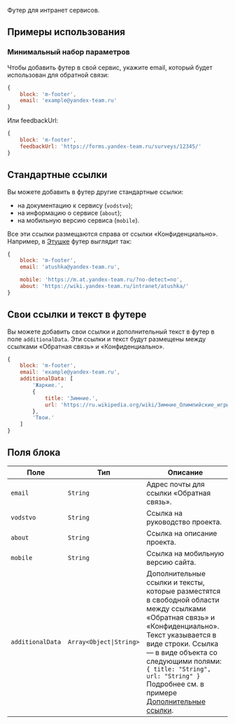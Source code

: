 Футер для интранет сервисов.

## Примеры использования

### Минимальный набор параметров

Чтобы добавить футер в свой сервис, укажите email, который будет использован для обратной связи:

```js
{
    block: 'm-footer',
    email: 'example@yandex-team.ru'
}
```

Или feedbackUrl:

```js
{
    block: 'm-footer',
    feedbackUrl: 'https://forms.yandex-team.ru/surveys/12345/'
}
```

## Стандартные ссылки

Вы можете добавить в футер другие стандартные ссылки:
* на документацию к сервису (`vodstvo`);
* на информацию о сервисе (`about`);
* на мобильную версию сервиса (`mobile`).

Все эти ссылки размещаются справа от ссылки «Конфиденциально». Например, в [Этушке](https://my.at.yandex-team.ru) футер выглядит так:

```js
{
    block: 'm-footer',
    email: 'atushka@yandex-team.ru',

    mobile: 'https://m.at.yandex-team.ru/?no-detect=no',
    about: 'https://wiki.yandex-team.ru/intranet/atushka/'
}
```

## Свои ссылки и текст в футере

Вы можете добавить свои ссылки и дополнительный текст в футер в поле `additionalData`. Эти ссылки и текст будут размещены между ссылками «Обратная связь» и «Конфиденциально».

```js
{
    block: 'm-footer',
    email: 'example@yandex-team.ru',
    additionalData: [
        'Жаркие.',
        {
            title: 'Зимние.',
            url: 'https://ru.wikipedia.org/wiki/Зимние_Олимпийские_игры_2014#Слоган'
        },
        'Твои.'
    ]
}
```

## Поля блока

Поле | Тип | Описание
-----|-----|-----
`email` | `String` | Адрес почты для ссылки «Обратная связь».
`vodstvo` | `String` | Ссылка на руководство проекта.
`about` | `String` | Ссылка на описание проекта.
`mobile` | `String` | Ссылка на мобильную версию сайта.
`additionalData` | `Array<Object\|String>` | Дополнительные ссылки и тексты, которые разместятся в свободной области между ссылками «Обратная связь» и «Конфиденциально». Текст указывается в виде строки. Ссылка — в виде объекта со следующими полями:<br>```{ title: "String", url: "String" }```<br>Подробнее см. в примере [Дополнительные ссылки](#дополнительные-ссылки).
